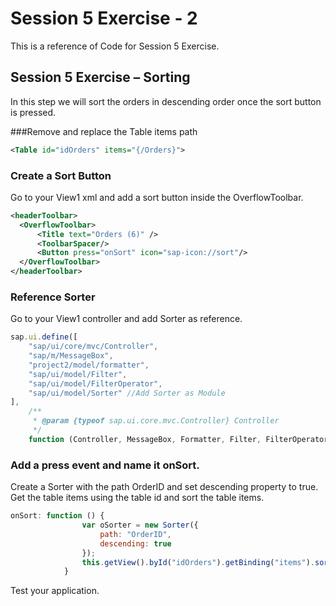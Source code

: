 # Session 5 Exercise - 2
This is a reference of Code for Session 5 Exercise.

## Session 5 Exercise – Sorting
In this step we will sort the orders in descending order once the sort button is pressed.

###Remove and replace the Table items path
```xml
<Table id="idOrders" items="{/Orders}">
```

### Create a Sort Button
Go to your View1 xml and add a sort button inside the OverflowToolbar.

```xml
<headerToolbar>
  <OverflowToolbar>
      <Title text="Orders (6)" />
      <ToolbarSpacer/>
      <Button press="onSort" icon="sap-icon://sort"/>
  </OverflowToolbar>
</headerToolbar>
```

### Reference Sorter
Go to your View1 controller and add Sorter as reference.

```js
sap.ui.define([
    "sap/ui/core/mvc/Controller",
    "sap/m/MessageBox",
    "project2/model/formatter",
    "sap/ui/model/Filter",
    "sap/ui/model/FilterOperator",
    "sap/ui/model/Sorter" //Add Sorter as Module
],
    /**
     * @param {typeof sap.ui.core.mvc.Controller} Controller
     */
    function (Controller, MessageBox, Formatter, Filter, FilterOperator, Sorter) { //Add Sorter

```
### Add a press event and name it onSort.
Create a Sorter with the path OrderID and set descending property to true. Get the table items using the table id and sort the table items. 

```js
onSort: function () {
                var oSorter = new Sorter({
                    path: "OrderID",
                    descending: true
                });
                this.getView().byId("idOrders").getBinding("items").sort(oSorter);
            }

```

Test your application.
